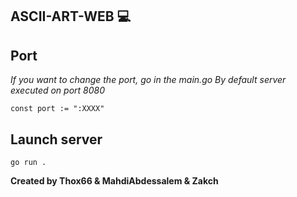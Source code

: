 ## **ASCII-ART-WEB** :computer:

## Port
*If you want to change the port, go in the main.go*
*By default server executed on port 8080*

    const port := ":XXXX"
## Launch server
    go run .

**Created by Thox66 & MahdiAbdessalem & Zakch**